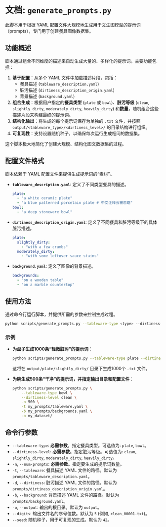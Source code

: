 # 文档: `generate_prompts.py`

此脚本用于根据 YAML 配置文件大规模地生成用于文生图模型的提示词（prompts），专门用于创建餐具图像数据集。

## 功能概述

脚本通过组合不同维度的描述来自动生成大量的、多样化的提示词。主要功能包括：

1.  **基于配置**：从多个 YAML 文件中加载描述片段，包括：
    *   餐具描述 (`tableware_description.yaml`)
    *   脏污描述 (`dirtiness_description_origin.yaml`)
    *   背景描述 (`background.yaml`)
2.  **组合生成**：根据用户指定的**餐具类型** (`plate` 或 `bowl`)、**脏污等级** (`clean`, `slightly_dirty`, `moderately_dirty`, `heavily_dirty`) 和**数量**，随机组合这些描述片段来构建最终的提示词。
3.  **结构化输出**：将生成的每个提示词保存为单独的 `.txt` 文件，并按照 `output/<tableware_type>/<dirtiness_level>/` 的目录结构进行组织。
4.  **可复现性**：支持设置随机种子，以确保每次运行生成相同的数据集。

这个脚本极大地简化了创建大规模、结构化图文数据集的过程。

## 配置文件格式

脚本依赖于 YAML 配置文件来提供生成提示词的“素材”。

*   **`tableware_description.yaml`**: 定义了不同类型餐具的描述。
    ```yaml
    plate:
      - "a white ceramic plate"
      - "a blue patterned porcelain plate # 中文注释会被忽略"
    bowl:
      - "a deep stoneware bowl"
    ```
*   **`dirtiness_description_origin.yaml`**: 定义了不同餐具和脏污等级下的具体脏污描述。
    ```yaml
    plate:
      slightly_dirty:
        - "with a few crumbs"
      moderately_dirty:
        - "with some leftover sauce stains"
    ```
*   **`background.yaml`**: 定义了图像的背景描述。
    ```yaml
    backgrounds:
      - "on a wooden table"
      - "on a marble countertop"
    ```

## 使用方法

通过命令行运行脚本，并提供所需的参数来控制生成过程。

```bash
python scripts/generate_prompts.py --tableware-type <type> --dirtiness-level <level> -n <num_prompts> [options]
```

### 示例

*   **为盘子生成1000条“轻微脏污”的提示词**：

    ```bash
    python scripts/generate_prompts.py --tableware-type plate --dirtiness-level slightly_dirty -n 1000
    ```
    这将在 `output/plate/slightly_dirty/` 目录下生成1000个 `.txt` 文件。

*   **为碗生成500条“干净”的提示词，并指定输出目录和配置文件**：

    ```bash
    python scripts/generate_prompts.py \
        --tableware-type bowl \
        --dirtiness-level clean \
        -n 500 \
        -t my_prompts/tableware.yaml \
        -b my_prompts/backgrounds.yaml \
        -o my_dataset/
    ```

## 命令行参数

*   `--tableware-type`: **必需参数**。指定餐具类型。可选值为: `plate`, `bowl`。
*   `--dirtiness-level`: **必需参数**。指定脏污等级。可选值为: `clean`, `slightly_dirty`, `moderately_dirty`, `heavily_dirty`。
*   `-n`, `--num-prompts`: **必需参数**。指定要生成的提示词数量。
*   `-t`, `--tableware`: 餐具描述 YAML 文件的路径。默认为 `prompts/tableware_description.yaml`。
*   `-d`, `--dirtiness`: 脏污描述 YAML 文件的路径。默认为 `prompts/dirtiness_description_origin.yaml`。
*   `-b`, `--background`: 背景描述 YAML 文件的路径。默认为 `prompts/background.yaml`。
*   `-o`, `--output`: 输出的根目录。默认为 `output`。
*   `--digits`: 输出文件名的序号位数。默认为 `5` (例如, `clean_00001.txt`)。
*   `--seed`: 随机种子，用于可复现的生成。默认为 `42`。

